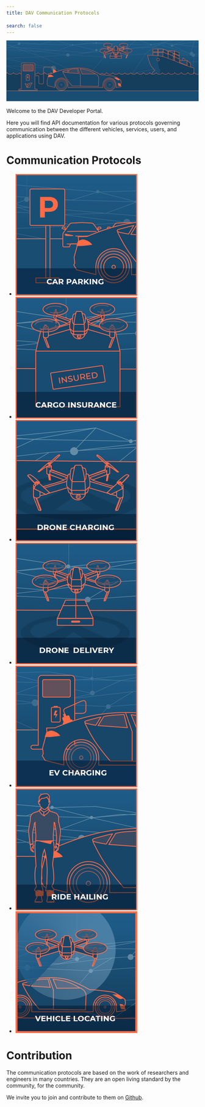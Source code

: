 ```yaml
---
title: DAV Communication Protocols

search: false
---
```


<p class="header-image"><img src="/images/header.png" alt="DAV Communication Protocols"></p>

Welcome to the DAV Developer Portal. 

Here you will find API documentation for various protocols governing communication between the different vehicles, services, users, and applications using DAV.

# Communication Protocols

<ul class="main-thumbs">
  <li><a href="./protocol/car_parking.html"><img src="images/thumbnails/car_parking_thumbnail.png" /></a></li>
  <li><a href="./protocol/cargo_insurance.html"><img src="images/thumbnails/cargo_insurance_thumbnail.png" /></a></li>
  <li><a href="./protocol/drone_charging.html"><img src="images/thumbnails/drone_charging_thumbnail.png" /></a></li>
  <li><a href="./protocol/drone_delivery.html"><img src="images/thumbnails/drone_delivery_thumbnail.png" /></a></li>
  <li><a href="./protocol/ev_charging.html"><img src="images/thumbnails/ev_charging_thumbnail.png" /></a></li>
  <li><a href="./protocol/ride_hailing.html"><img src="images/thumbnails/ride_hailing_thumbnail.png" /></a></li>
  <li><a href="./protocol/vehicle_locating.html"><img src="images/thumbnails/vehicle_locating_thumbnail.png" /></a></li>
</ul>

# Contribution

The communication protocols are based on the work of researchers and engineers in many countries. They are an open living standard by the community, for the community.

We invite you to join and contribute to them on <a href="https://github.com/davfoundation" target="blank">Github</a>.